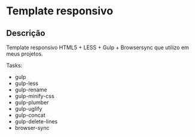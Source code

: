 Template responsivo
================================================================================


Descrição
--------------------------------------------------------------------------------

Template responsivo HTML5 + LESS + Gulp + Browsersync que utilizo em meus projetos.

Tasks:

- gulp
- gulp-less
- gulp-rename
- gulp-minify-css
- gulp-plumber
- gulp-uglify
- gulp-concat
- gulp-delete-lines
- browser-sync
